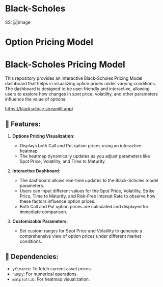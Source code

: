 # Black-Scholes
SS:
![image](https://github.com/user-attachments/assets/029475d1-659d-4cc2-af2b-065eafd1fd45)

Option Pricing Model
=======
# Black-Scholes Pricing Model

This repository provides an interactive Black-Scholes Pricing Model dashboard that helps in visualizing option prices under varying conditions. 
The dashboard is designed to be user-friendly and interactive, allowing users to explore how changes in spot price, volatility, and other parameters influence the value of options.

https://blackschole.streamlit.app/

## 🚀 Features:

1. **Options Pricing Visualization**: 
   - Displays both Call and Put option prices using an interactive heatmap.
   - The heatmap dynamically updates as you adjust parameters like Spot Price, Volatility, and Time to Maturity.
   
2. **Interactive Dashboard**:
   - The dashboard allows real-time updates to the Black-Scholes model parameters.
   - Users can input different values for the Spot Price, Volatility, Strike Price, Time to Maturity, and Risk-Free Interest Rate to observe how these factors influence option prices.
   - Both Call and Put option prices are calculated and displayed for immediate comparison.
   
3. **Customizable Parameters**:
   - Set custom ranges for Spot Price and Volatility to generate a comprehensive view of option prices under different market conditions.

## 🔧 Dependencies:

- `yfinance`: To fetch current asset prices.
- `numpy`: For numerical operations.
- `matplotlib`: For heatmap visualization.
